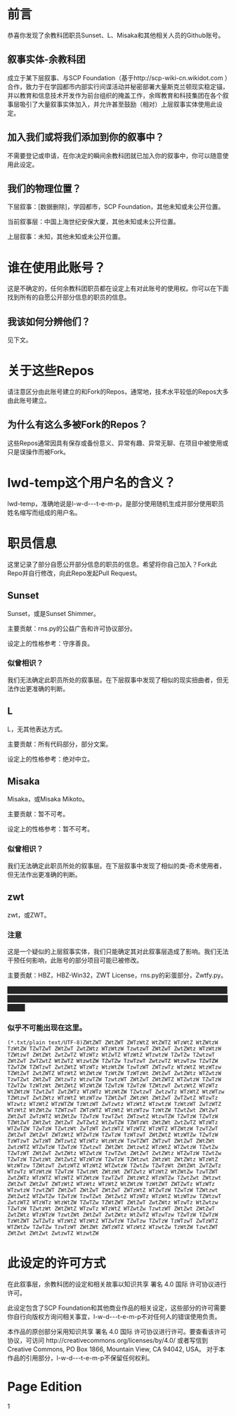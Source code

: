 # 前言
恭喜你发现了余教科团职员Sunset、L、Misaka和其他相关人员的Github账号。

## 叙事实体-余教科团
成立于某下层叙事、与SCP Foundation（基于http://scp-wiki-cn.wikidot.com ）合作，致力于在学园都市内部实行间谍活动并秘密部署大量斯克兰顿现实稳定锚，并以教育和信息技术开发作为前台组织的掩盖工作，余晖教育和科技集团在各个叙事层吸引了大量叙事实体加入，并允许甚至鼓励（相对）上层叙事实体使用此设定。

## 加入我们或将我们添加到你的叙事中？
不需要登记或申请，在你决定的瞬间余教科团就已加入你的叙事中，你可以随意使用此设定。

## 我们的物理位置？
下层叙事：[数据删除]，学园都市，SCP Foundation，其他未知或未公开位置。

当前叙事层：中国上海世纪安保大厦，其他未知或未公开位置。

上层叙事：未知，其他未知或未公开位置。

# 谁在使用此账号？
这是不确定的，任何余教科团职员都在设定上有对此账号的使用权。你可以在下面找到所有的自愿公开部分信息的职员的信息。

## 我该如何分辨他们？
见下文。

# 关于这些Repos
请注意区分由此账号建立的和Fork的Repos，通常地，技术水平较低的Repos大多由此账号建立。

## 为什么有这么多被Fork的Repos？
这些Repos通常因具有保存或备份意义、异常有趣、异常无聊、在项目中被使用或只是误操作而被Fork。

# lwd-temp这个用户名的含义？
lwd-temp，准确地说是l-w-d---t-e-m-p，是部分使用随机生成并部分使用职员姓名缩写而组成的用户名。

# 职员信息
这里记录了部分自愿公开部分信息的职员的信息。希望将你自己加入？Fork此Repo并自行修改，向此Repo发起Pull Request。

## Sunset
Sunset，或是Sunset Shimmer。

主要贡献：rns.py的公益广告和许可协议部分。

设定上的性格参考：守序善良。

### 似曾相识？
我们无法确定此职员所处的叙事层。在下层叙事中发现了相似的现实扭曲者，但无法作出更准确的判断。

## L
L，无其他表达方式。

主要贡献：所有代码部分，部分文案。

设定上的性格参考：绝对中立。

## Misaka
Misaka，或Misaka Mikoto。

主要贡献：暂不可考。

设定上的性格参考：暂不可考。

### 似曾相识？
我们无法确定此职员所处的叙事层。在下层叙事中发现了相似的类-奇术使用者，但无法作出更准确的判断。

## zwt
zwt，或ZWT。

### 注意
这是一个疑似的上层叙事实体，我们只能确定其对此叙事层造成了影响。我们无法干预任何影响，此账号的部分项目可能已被修改。

主要贡献：HBZ，HBZ-Win32，ZWT License，rns.py的彩蛋部分，Zwtfy.py。

<span class="heimu" title="？？？">似乎有记录的造成的恶劣影响是修改rns.py的作者信息并且很快就被改回来了...</span><span class="heimu" title="你知道的太多了">~~看来如果真的是上层叙事也应该很可爱吧~~...</span><span class="heimu" title="SCP基金会警告">希望不会突然开始虐角色或删除世界线什么的...</span>

### 似乎不可能出现在这里[。](/secret/2020-04-28-z-loader.html)
```
(*.txt/plain text/UTF-8)ZWtZWT ZWtZWT ZWTzWtZ WtZWTZ WTzWtZ WtZWtzW TzWtZW TZwTZwT ZWtZwT ZwtZWtz WTzWtzW TzwtzwT ZWtZwT ZwtZWtz WTzWtzW TZWtzwT ZWtZWt ZwtZwTZ WTzWTz WtZwTZ WTzWtZ WTzwtzW TZwTZw TZwtzwT ZWtZwT ZwTZwtZ WtZwTZ WtzwtZW TZwTZw TzwTzwT ZwtzwTZ WtzwTzw TZwTZW TZwTZW TZWTzwT ZwtZWtZ WTzWTz WtzWtZW TzwTzWT ZWTzwTz WTzWtZ WtzWTzw TZWtZwT ZwtZWTZ WTzWtZ WtZWtzW TzWtZW TzWTzWt ZWtZwT ZwtZWtz WTZwtzW TzwTZwt ZWtZwT ZWtzwTz WtzwTZW TzwtzWT ZWtZwT ZWtZWTZ WTZwtzW TZwTzW TZwTZw TzWTzWt ZWtZWtZ WTzWtZW TZwTzW TZwTzW TZWtzwT ZwtzWtZ WTzWTz WtZWtzW TZwtZwT ZwtZWTz WTzWTz WtzWtZW TZwtzwT ZwtzwTz WTzWtZ WtzWTzw TZWtzwT ZwtZWtz WTzWtZ WtzWTzw TZWtZwT ZWtzWt ZWtZwT ZwTZwtZ WTzwTz WTzwtz WTzWtZ WTzWTZW TzWtzWT ZwTzwtz WTzWtZ WTzwtzW TzWtzWT ZwTzWTZ WTzWtZ WtZWtZw TZWTzwT ZWTzWTZ WTzWtZ WtzWTzw TzWtZW TZwtZwt ZWtZwT ZWtZwT ZwTzWTZ WtZWtZw TZwTzW TzwTZwt ZWTzwtZ WtzwTZW TZwTzW TZwTzW TZWtZwT ZWtZwt ZWtZwT ZwTZwtZ WtZwTZW TZWTzWt ZWtZWt ZwtZwTZ WTzWTz WTZwTZW TZwTzW TZwtzWt ZwTzWT ZwtzWTZ WTzWTZ WTzWTZ WTZWtzW TzwTZwT ZWtZwT ZWtZwT ZWTzWtZ WTZwTzW TZwTzW TzWTzwT ZWtZWtZ WtzWTZw TZwTzW TzWTzwT ZwTzWT ZWTzwtZ WTzWTz WtzWtzW TzwTZWT ZWTzwT ZWtZwT ZWtZWt ZwtzWTZ WTZwTzW TZwTzW TZwtzwT ZWtZWt ZWtzwtZ WTzWtZ WTZwtzW TZwtZw TZwTzWT ZWtZwT ZwtZWtz WTZwtzW TzwTZwt ZWtZwT ZwtZWtz WTZwTzW TZwtZw TZwTzW TZwtzWt ZWtZwtZ WTzWTzW TZwTzW TZWtzwt ZWtzWt ZWtZWtz WTzWtZ WtzWTzw TZWtzwT ZwtzWTZ WTzWtZ WTZwtzW TZwtZw TZwTzWt ZWtZWt ZwTZwTz WTzwTz WTzWtzW TZwTzW TZwtzWt ZWtzWt ZWTZwtz WTzWtZ WtZWtZw TzwTZWT ZwtZWTz WTzWTZ WTzWTZ WTZWtzW TzwTZwT ZWtzWtZ WTzWTZw TZwtZwt ZWtzwt ZWtZwT ZWtZwT ZWTzWtZ WTzWtz WTzWtZ WtZWtzW TzWtZWT ZWTZwTz WTzWTz WTzwtzW TzwtZWT ZWtZwT ZWtZwT ZWtZwT ZWTzWtZ WTZwTzW TZwTzW TZWtzwt ZWtZwtZ WTZwTZw TZwTzW TzwTZwt ZWtZwtZ WTzWTz WTzWtZ WtzWTzw TZWtzwT ZwtzWTZ WTzWTz WtzWtZW TZwTZw TZWtZWT ZWtZwT ZwtZWtz WTzwTz WtZwtzw TZwTzW TZwtzWt ZWtZWtZ WTzwTz WTzWtZ WTZwtZw TzwtzWT ZWtZwt ZWtZwT ZwtZWtz WTzWTzW TzwtZWt ZWtZwT ZwtZWtz WtZwTZ WTzwTzw TZwTzW TZwTzW TzWtZWT ZwTZwTz WTzWtZ WTzWtZ WTZwTzW TZwTzw TZwTzW TzWTzwT ZwTzWTZ WTZWtZw TZwTZw TzwTzWT ZWtZWt ZWTzWTZ WTzWtZ WTzwtZw TzWtZW TzwtZWT ZWtZwt ZWtZwt ZwtzwTZ WtzwtZW
```

# 此设定的许可方式
在此叙事层，余教科团的设定和相关故事以知识共享 署名 4.0 国际 许可协议进行许可。

此设定包含了SCP Foundation和其他商业作品的相关设定，这些部分的许可需要你自行向版权方询问相关事宜，l-w-d---t-e-m-p不对任何人的错误使用负责。

本作品的原创部分采用知识共享 署名 4.0 国际 许可协议进行许可。要查看该许可协议，可访问 http://creativecommons.org/licenses/by/4.0/ 或者写信到 Creative Commons, PO Box 1866, Mountain View, CA 94042, USA。
对于本作品的引用部分，l-w-d---t-e-m-p不保留任何权利。

# Page Edition
1


<style>
a{ text-decoration:none} 
a:hover{ text-decoration:underline} 
</style>
<!--链接无下划线-->

<!--黑幕CSS-->
<!--  <span class="heimu" title="你知道的太多了">应用举例</span>  -->
<style>
.heimu, .heimu a, a .heimu, .heimu a.new {
    background-color: #252525;
    color: #252525;
    text-shadow: none;
}
.heimu:hover, .heimu:active,
.heimu:hover .heimu, .heimu:active .heimu {
    color: white !important;
}
.heimu:hover a, a:hover .heimu,
.heimu:active a, a:active .heimu {
    color: lightblue !important;
}
.heimu:hover .new, .heimu .new:hover, .new:hover .heimu,
.heimu:active .new, .heimu .new:active, .new:active .heimu {
    color: #BA0000 !important;
}

/*阅读更多：https://zh.moegirl.org/MediaWiki:Mobile.css 本文引自萌娘百科(https://zh.moegirl.org)，文字内容默认使用《知识共享 署名-非商业性使用-相同方式共享 3.0》协议。*/
</style>